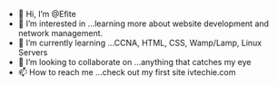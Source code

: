 - 👋 Hi, I’m @Efite
- 👀 I’m interested in ...learning more about website development and network management.
- 🌱 I’m currently learning ...CCNA, HTML, CSS, Wamp/Lamp, Linux Servers
- 💞️ I’m looking to collaborate on ...anything that catches my eye
- 📫 How to reach me ...check out my first site ivtechie.com

<!---
Efite/Efite is a ✨ special ✨ repository because its `README.md` (this file) appears on your GitHub profile.
You can click the Preview link to take a look at your changes.
--->
